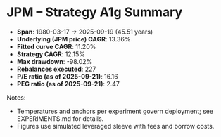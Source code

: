 # JPM – Strategy A1g Summary

- **Span**: 1980-03-17 → 2025-09-19 (45.51 years)
- **Underlying (JPM price) CAGR**: 13.36%
- **Fitted curve CAGR**: 11.20%
- **Strategy CAGR**: 12.15%
- **Max drawdown**: -98.02%
- **Rebalances executed**: 227
- **P/E ratio (as of 2025-09-21)**: 16.16
- **PEG ratio (as of 2025-09-21)**: 2.47

Notes:

- Temperatures and anchors per experiment govern deployment; see EXPERIMENTS.md for details.
- Figures use simulated leveraged sleeve with fees and borrow costs.

